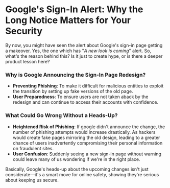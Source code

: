 # Google's Sign-In Alert: Why the Long Notice Matters for Your Security


By now, you might have seen the alert about Google's sign-in page getting a makeover. Yes, the one which has "_A new look is coming_" alert.
So, what's the reason behind this? Is it just to create hype, or is there a deeper product lesson here?

### Why is Google Announcing the Sign-In Page Redesign?
- **Preventing Phishing**: To make it difficult for malicious entities to exploit the transition by setting up fake versions of the old page.
- **User Preparedness**: To ensure users are not taken aback by the redesign and can continue to access their accounts with confidence.

### What Could Go Wrong Without a Heads-Up?
- **Heightened Risk of Phishing**: If google didn't announce the change, the number of phishing attempts would increase drastically. As hackers would create fake pages mirroring the old design, leading to a greater chance of users inadvertently compromising their personal information on fraudulent sites.
- **User Confusion**: Suddenly seeing a new sign-in page without warning could leave many of us wondering if we're in the right place.

Basically, Google's heads-up about the upcoming changes isn't just considerate—it's a smart move for online safety, showing they're serious about keeping us secure.




